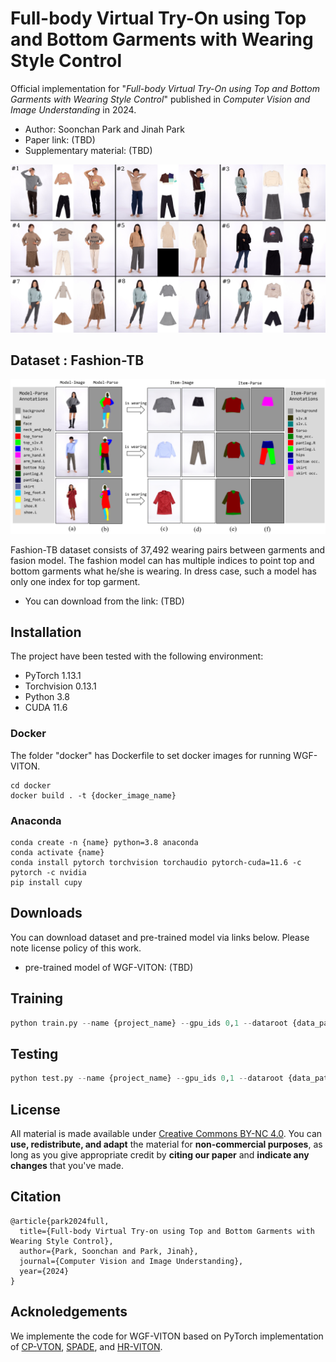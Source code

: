 # Full-body Virtual Try-On using Top and Bottom Garments with Wearing Style Control
Official implementation for "_Full-body Virtual Try-On using Top and Bottom Garments with Wearing Style Control_" published in _Computer Vision and Image Understanding_ in 2024.

* Author: Soonchan Park and Jinah Park
* Paper link: (TBD)
* Supplementary material: (TBD)

![Teaser](./fig_WGVITONresult3x3.png)

## Dataset : Fashion-TB
![Teaser](./data_teaser.png)

Fashion-TB dataset consists of 37,492 wearing pairs between garments and fasion model.
The fashion model can has multiple indices to point top and bottom garments what he/she is wearing. In dress case, such a model has only one index for top garment.

* You can download from the link: (TBD)

## Installation 
The project have been tested with the following environment:
* PyTorch 1.13.1
* Torchvision 0.13.1
* Python 3.8
* CUDA 11.6

### Docker
The folder "docker" has Dockerfile to set docker images for running WGF-VITON.
```
cd docker
docker build . -t {docker_image_name}
```

### Anaconda
```
conda create -n {name} python=3.8 anaconda
conda activate {name}
conda install pytorch torchvision torchaudio pytorch-cuda=11.6 -c pytorch -c nvidia
pip install cupy
```

## Downloads
You can download dataset and pre-trained model via links below. Please note license policy of this work.
* pre-trained model of WGF-VITON: (TBD)

## Training
```python
python train.py --name {project_name} --gpu_ids 0,1 --dataroot {data_path} --keep_step 50000 --decay_step 150000 -b 4
```

## Testing
```python
python test.py --name {project_name} --gpu_ids 0,1 --dataroot {data_path} --wearing {test json file} -b 8 --checkpoint {checkpoint_path}
```

## License

All material is made available under [Creative Commons BY-NC 4.0](https://creativecommons.org/licenses/by-nc/4.0/). You can **use, redistribute, and adapt** the material for **non-commercial purposes**, as long as you give appropriate credit by **citing our paper** and **indicate any changes** that you've made.

## Citation

```
@article{park2024full,
  title={Full-body Virtual Try-on using Top and Bottom Garments with Wearing Style Control},
  author={Park, Soonchan and Park, Jinah},
  journal={Computer Vision and Image Understanding},
  year={2024}
}
```

## Acknoledgements
We implemente the code for WGF-VITON based on PyTorch implementation of [CP-VTON](https://github.com/sergeywong/cp-vton), [SPADE](https://github.com/NVlabs/SPADE), and [HR-VITON](https://github.com/sangyun884/HR-VITON).
